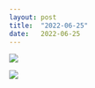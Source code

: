 ```yaml
---
layout: post
title:  "2022-06-25"
date:   2022-06-25
---
```


![]({{site.baseurl}}/assets/lazy/2022-06-25--09-28-08.jpeg)

![]({{site.baseurl}}/assets/lazy/2022-06-25--08-47-13.jpeg)
